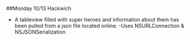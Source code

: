 ##Monday 10/13 Hackwich

- A tableview filled with super heroes and information about them has been pulled from a json file located online.
-Uses NSURLConnection & NSJSONSerialization